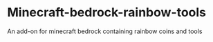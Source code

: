 # Minecraft-bedrock-rainbow-tools
An add-on for minecraft bedrock containing rainbow coins and tools
